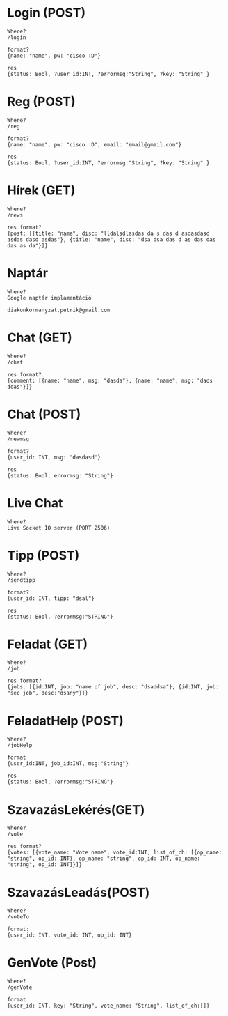 # Login (POST)
    Where?
    /login

    format?  
    {name: "name", pw: "cisco :D"}

    res
    {status: Bool, ?user_id:INT, ?errormsg:"String", ?key: "String" }

# Reg (POST)

    Where?
    /reg

    format?
    {name: "name", pw: "cisco :D", email: "email@gmail.com"}

    res
    {status: Bool, ?user_id:INT, ?errormsg:"String", ?key: "String" }

# Hírek (GET)

    Where?
    /news

    res format?
    {post: [{title: "name", disc: "lldalsdlasdas da s das d asdasdasd asdas dasd asdas"}, {title: "name", disc: "dsa dsa das d as das das das as da"}]}

# Naptár

    Where?
    Google naptár implamentáció

    diakonkormanyzat.petrik@gmail.com

# Chat (GET)

    Where?
    /chat

    res format?
    {comment: [{name: "name", msg: "dasda"}, {name: "name", msg: "dads ddas"}]}


# Chat (POST)

    Where?
    /newmsg

    format?
    {user_id: INT, msg: "dasdasd"}

    res
    {status: Bool, errormsg: "String"}

# Live Chat
    
    Where?
    Live Socket IO server (PORT 2506)

# Tipp (POST)

    Where?
    /sendtipp

    format?
    {user_id: INT, tipp: "dsal"}

    res 
    {status: Bool, ?errormsg:"STRING"}

# Feladat (GET)

    Where?
    /job

    res format?
    {jobs: [{id:INT, job: "name of job", desc: "dsaddsa"}, {id:INT, job: "sec job", desc:"dsany"}]}

# FeladatHelp (POST)

    Where?
    /jobHelp

    format
    {user_id:INT, job_id:INT, msg:"String"}

    res 
    {status: Bool, ?errormsg:"STRING"}

# SzavazásLekérés(GET)

    Where?
    /vote

    res format?
    {votes: [{vote_name: "Vote name", vote_id:INT, list_of_ch: [{op_name: "string", op_id: INT}, op_name: "string", op_id: INT, op_name: "string", op_id: INT]}]} 

# SzavazásLeadás(POST)

    Where?
    /voteTo

    format:
    {user_id: INT, vote_id: INT, op_id: INT}

# GenVote (Post)

    Where?
    /genVote

    format
    {user_id: INT, key: "String", vote_name: "String", list_of_ch:[]}

